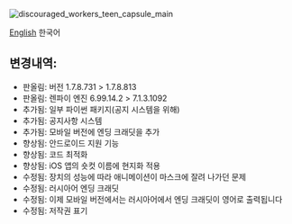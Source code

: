 ![discouraged_workers_teen_capsule_main](https://yggdrasil-studio.github.io/Discouraged-Workers/news/001/teen_capsule_main.webp)

[English](https://github.com/YGGDRASIL-STUDIO/Discouraged-Workers/tree/gh-pages/news/001/teen_update.md) 한국어

##  변경내역:
* 판올림: 버전 1.7.8.731 > 1.7.8.813
* 판올림: 렌파이 엔진 6.99.14.2 > 7.1.3.1092
* 추가됨: 일부 파이썬 패키지(공지 시스템을 위해)
* 추가됨: 공지사항 시스템
* 추가됨: 모바일 버전에 엔딩 크래딧을 추가
* 향상됨: 안드로이드 지원 기능
* 향상됨: 코드 최적화
* 향상됨: iOS 앱의 숏컷 이름에 현지화 적용
* 수정됨: 장치의 성능에 따라 애니메이션이 마스크에 잘려 나가던 문제
* 수정됨: 러시아어 엔딩 크래딧
* 수정됨: 이제 모바일 버전에서는 러시아어에서 엔딩 크래딧이 영어로 출력됩니다
* 수정됨: 저작권 표기